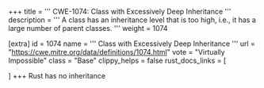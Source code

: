 +++
title = '''
CWE-1074: Class with Excessively Deep Inheritance
'''
description	= '''
A class has an inheritance level that is too high, i.e., it has a large number of parent classes.
'''
weight = 1074

[extra]
id = 1074
name = '''
Class with Excessively Deep Inheritance
'''
url = "https://cwe.mitre.org/data/definitions/1074.html"
vote = "Virtually Impossible"
class = "Base"
clippy_helps = false
rust_docs_links = [
	
]
+++
Rust has no inheritance